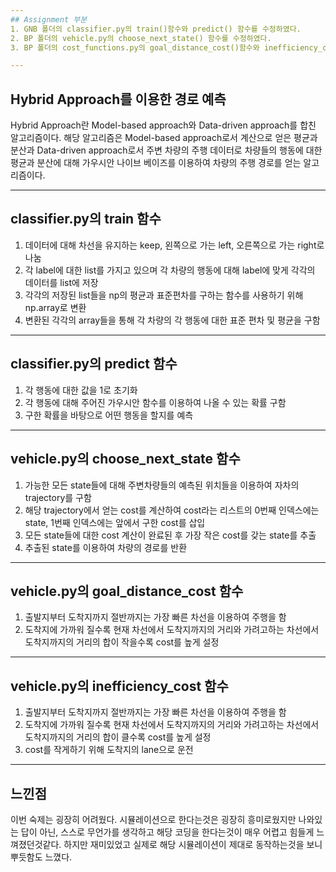 ```yaml
---
## Assignment 부분
1. GNB 폴더의 classifier.py의 train()함수와 predict() 함수를 수정하였다.
2. BP 폴더의 vehicle.py의 choose_next_state() 함수를 수정하였다.
3. BP 폴더의 cost_functions.py의 goal_distance_cost()함수와 inefficiency_cost()함수를 수정하였다.

---
```

## Hybrid Approach를 이용한 경로 예측
Hybrid Approach란 Model-based approach와 Data-driven approach를 합친 알고리즘이다. 해당 알고리즘은 
Model-based approach로서 계산으로 얻은 평균과 분산과 Data-driven approach로서
주변 차량의 주행 데이터로 차량들의 행동에 대한 평균과 분산에 대해 가우시안 나이브 베이즈를 이용하여 차량의 주행 경로를 얻는 알고리즘이다.

---

## classifier.py의 train 함수
1. 데이터에 대해 차선을 유지하는 keep, 왼쪽으로 가는 left, 오른쪽으로 가는 right로 나눔
2. 각 label에 대한 list를 가지고 있으며 각 차량의 행동에 대해 label에 맞게 각각의 데이터를 list에 저장
3. 각각의 저장된 list들을 np의 평균과 표준편차를 구하는 함수를 사용하기 위해 np.array로 변환
4. 변환된 각각의 array들을 통해 각 차량의 각 행동에 대한 표준 편차 및 평균을 구함

---

## classifier.py의 predict 함수
1. 각 행동에 대한 값을 1로 초기화
2. 각 행동에 대해 주어진 가우시안 함수를 이용하여 나올 수 있는 확률 구함
3. 구한 확률을 바탕으로 어떤 행동을 할지를 예측

---

## vehicle.py의 choose_next_state 함수
1. 가능한 모든 state들에 대해 주변차량들의 예측된 위치들을 이용하여 자차의 trajectory를 구함
2. 해당 trajectory에서 얻는 cost를 계산하여 cost라는 리스트의 0번째 인덱스에는 state, 1번째 인덱스에는 앞에서 구한 cost를 삽입
3. 모든 state들에 대한 cost 계산이 완료된 후 가장 작은 cost를 갖는 state를 추출
4. 추출된 state를 이용하여 차량의 경로를 반환

---

## vehicle.py의 goal_distance_cost 함수

1. 출발지부터 도착지까지 절반까지는 가장 빠른 차선을 이용하여 주행을 함
2. 도착지에 가까워 질수록 현재 차선에서 도착지까지의 거리와 가려고하는 차선에서 도착지까지의 거리의 합이 작을수록 cost를 높게 설정

---

## vehicle.py의 inefficiency_cost 함수

1. 출발지부터 도착지까지 절반까지는 가장 빠른 차선을 이용하여 주행을 함
2. 도착지에 가까워 질수록 현재 차선에서 도착지까지의 거리와 가려고하는 차선에서 도착지까지의 거리의 합이 클수록 cost를 높게 설정
3. cost를 작게하기 위해 도착지의 lane으로 운전

---
## 느낀점
이번 숙제는 굉장히 어려웠다. 시뮬레이션으로 한다는것은 굉장히 흥미로웠지만 나와있는 답이 아닌, 스스로 무언가를 생각하고 해당 코딩을 한다는것이 매우 어렵고 힘들게 느껴졌던것같다. 하지만 재미있었고 실제로 해당 시뮬레이션이 제대로 동작하는것을 보니 뿌듯함도 느꼈다.
